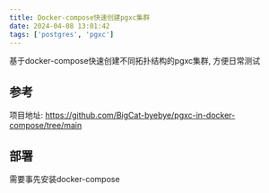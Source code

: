 ```yaml
---
title: Docker-compose快速创建pgxc集群
date: 2024-04-08 13:01:42
tags: ['postgres', 'pgxc']
---
```


基于docker-compose快速创建不同拓扑结构的pgxc集群, 方便日常测试

## 参考
项目地址: https://github.com/BigCat-byebye/pgxc-in-docker-compose/tree/main

<!--more-->

## 部署
需要事先安装docker-compose
